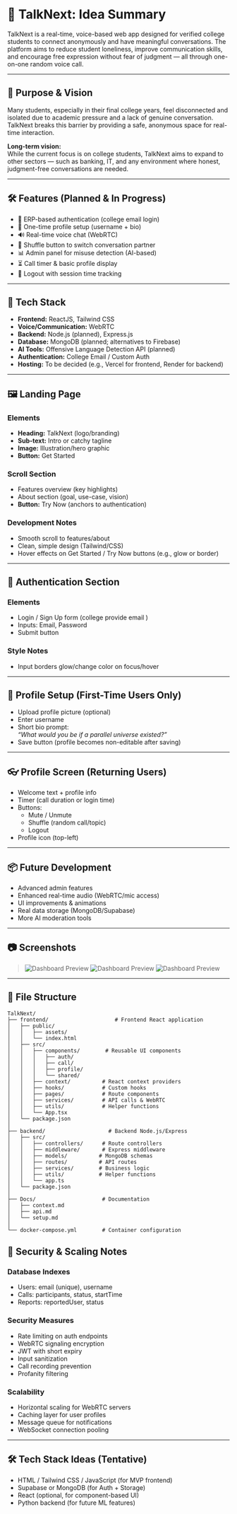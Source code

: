 # 🧠 TalkNext: Idea Summary

TalkNext is a real-time, voice-based web app designed for verified college students to connect anonymously and have meaningful conversations. The platform aims to reduce student loneliness, improve communication skills, and encourage free expression without fear of judgment — all through one-on-one random voice call.

---

## 🎯 Purpose & Vision

Many students, especially in their final college years, feel disconnected and isolated due to academic pressure and a lack of genuine conversation. TalkNext breaks this barrier by providing a safe, anonymous space for real-time interaction.

**Long-term vision:**  
While the current focus is on college students, TalkNext aims to expand to other sectors — such as banking, IT, and any environment where honest, judgment-free conversations are needed.

---

## 🛠️ Features (Planned & In Progress)

- 🔐 ERP-based authentication (college email login)
- 👤 One-time profile setup (username + bio)
- 🔊 Real-time voice chat (WebRTC)
- 🔄 Shuffle button to switch conversation partner
- 📊 Admin panel for misuse detection (AI-based)
- ⏳ Call timer & basic profile display
- 🚪 Logout with session time tracking

---

## 🤖 Tech Stack

- **Frontend:** ReactJS, Tailwind CSS
- **Voice/Communication:** WebRTC
- **Backend:** Node.js (planned), Express.js
- **Database:** MongoDB (planned; alternatives to Firebase)
- **AI Tools:** Offensive Language Detection API (planned)
- **Authentication:** College Email / Custom Auth
- **Hosting:** To be decided (e.g., Vercel for frontend, Render for backend)

---

## 🖼️ Landing Page

### Elements

- **Heading:** TalkNext (logo/branding)
- **Sub-text:** Intro or catchy tagline
- **Image:** Illustration/hero graphic
- **Button:** Get Started

### Scroll Section

- Features overview (key highlights)
- About section (goal, use-case, vision)
- **Button:** Try Now (anchors to authentication)

### Development Notes

- Smooth scroll to features/about
- Clean, simple design (Tailwind/CSS)
- Hover effects on Get Started / Try Now buttons (e.g., glow or border)

---

## 🔐 Authentication Section

### Elements

- Login / Sign Up form  (college  provide email )
- Inputs: Email, Password
- Submit button

### Style Notes

- Input borders glow/change color on focus/hover

---

## 👤 Profile Setup (First-Time Users Only)

- Upload profile picture (optional)
- Enter username
- Short bio prompt:  
  _“What would you be if a parallel universe existed?”_
- Save button (profile becomes non-editable after saving)

---

## 👓 Profile Screen (Returning Users)

- Welcome text + profile info
- Timer (call duration or login time)
- Buttons:
  - Mute / Unmute
  - Shuffle (random call/topic)
  - Logout
- Profile icon (top-left)

---

## 📦 Future Development

- Advanced admin features
- Enhanced real-time audio (WebRTC/mic access)
- UI improvements & animations
- Real data storage (MongoDB/Supabase)
- More AI moderation tools

---
## 📷 Screenshots

> ![Dashboard Preview](https://github.com/Vikash3456/TalkNext/blob/2a98210b3972b728d6738abd3d7de942d70ee15d/frontend/public/assert/Screenshot1.png)
>![Dashboard Preview](https://github.com/Vikash3456/TalkNext/blob/2a98210b3972b728d6738abd3d7de942d70ee15d/frontend/public/assert/Screenshot2.png)
>![Dashboard Preview](https://github.com/Vikash3456/TalkNext/blob/2a98210b3972b728d6738abd3d7de942d70ee15d/frontend/public/assert/Screenshot3.png)
---

## 📁 File Structure

```
TalkNext/
├── frontend/                     # Frontend React application
│   ├── public/
│   │   ├── assets/
│   │   └── index.html
│   ├── src/
│   │   ├── components/        # Reusable UI components
│   │   │   ├── auth/
│   │   │   ├── call/
│   │   │   ├── profile/
│   │   │   └── shared/
│   │   ├── context/          # React context providers
│   │   ├── hooks/            # Custom hooks
│   │   ├── pages/            # Route components
│   │   ├── services/         # API calls & WebRTC
│   │   ├── utils/            # Helper functions
│   │   └── App.tsx
│   └── package.json
│
├── backend/                    # Backend Node.js/Express
│   ├── src/
│   │   ├── controllers/      # Route controllers
│   │   ├── middleware/       # Express middleware
│   │   ├── models/          # MongoDB schemas
│   │   ├── routes/          # API routes
│   │   ├── services/        # Business logic
│   │   ├── utils/           # Helper functions
│   │   └── app.ts
│   └── package.json
│
├── Docs/                     # Documentation
│   ├── context.md
│   ├── api.md
│   └── setup.md
│
└── docker-compose.yml        # Container configuration
```

## 🔐 Security & Scaling Notes

### Database Indexes
- Users: email (unique), username
- Calls: participants, status, startTime
- Reports: reportedUser, status

### Security Measures
- Rate limiting on auth endpoints
- WebRTC signaling encryption
- JWT with short expiry
- Input sanitization
- Call recording prevention
- Profanity filtering

### Scalability
- Horizontal scaling for WebRTC servers
- Caching layer for user profiles
- Message queue for notifications
- WebSocket connection pooling

---

## 🛠️ Tech Stack Ideas (Tentative)

- HTML / Tailwind CSS / JavaScript (for MVP frontend)
- Supabase or MongoDB (for Auth + Storage)
- React (optional, for component-based UI)
- Python backend (for future ML features)
